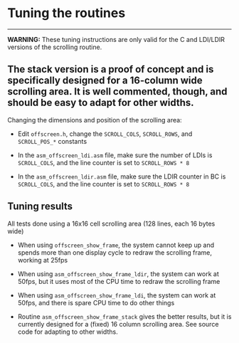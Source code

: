 # Tuning the routines

------------------------------
**WARNING:** These tuning instructions are only valid for the C and LDI/LDIR
versions of the scrolling routine.

The stack version is a proof of concept and is specifically designed for a
16-column wide scrolling area.  It is well commented, though, and should be
easy to adapt for other widths.
------------------------------

Changing the dimensions and position of the scrolling area:

- Edit `offscreen.h`, change the `SCROLL_COLS`, `SCROLL_ROWS`, and
  `SCROLL_POS_*` constants

- In the `asm_offscreen_ldi.asm` file, make sure the number of LDIs is
  `SCROLL_COLS`, and the line counter is set to `SCROLL_ROWS * 8`

- In the `asm_offscreen_ldir.asm` file, make sure the LDIR counter in BC is
  `SCROLL_COLS`, and the line counter is set to `SCROLL_ROWS * 8`

## Tuning results

All tests done using a 16x16 cell scrolling area (128 lines, each 16 bytes wide)

- When using `offscreen_show_frame`, the system cannot keep up and spends
  more than one display cycle to redraw the scrolling frame, working at
  25fps

- When using `asm_offscreen_show_frame_ldir`, the system can work at 50fps,
  but it uses most of the CPU time to redraw the scrolling frame

- When using `asm_offscreen_show_frame_ldi`, the system can work at 50fps,
  and there is spare CPU time to do other things

- Routine `asm_offscreen_show_frame_stack` gives the better results, but it
  is currently designed for a (fixed) 16 column scrolling area.  See source
  code for adapting to other widths.
